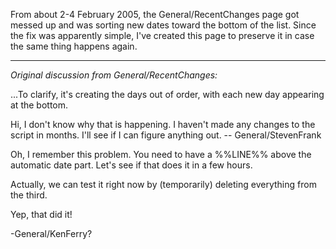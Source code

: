 From about 2-4 February 2005, the General/RecentChanges page got messed up and was sorting new dates toward the bottom of the list. Since the fix was apparently simple, I've created this page to preserve it in case the same thing happens again.

----

*Original discussion from General/RecentChanges:*

...To clarify, it's creating the days out of order, with each new day appearing at the bottom.

Hi, I don't know why that is happening. I haven't made any changes to the script in months. I'll see if I can figure anything out. -- General/StevenFrank

Oh, I remember this problem. You need to have a %%LIN<nowiki/>E%% above the automatic date part. Let's see if that does it in a few hours.

Actually, we can test it right now by (temporarily) deleting everything from the third.

Yep, that did it!

-General/KenFerry?